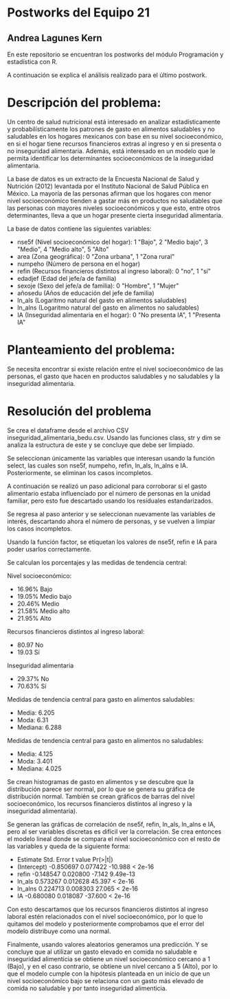 # Postworks del Equipo 21
## Andrea Lagunes Kern

En este repositorio se encuentran los postworks del módulo Programación y estadística con R.

A continuación se explica el análisis realizado para el último postwork.

# Descripción del problema:

Un centro de salud nutricional está interesado en analizar estadísticamente y probabilísticamente los patrones de gasto en alimentos saludables y no saludables en los hogares mexicanos con base en su nivel socioeconómico, en si el hogar tiene recursos financieros extras al ingreso y en si presenta o no inseguridad alimentaria. Además, está interesado en un modelo que le permita identificar los determinantes socioeconómicos de la inseguridad alimentaria.

La base de datos es un extracto de la Encuesta Nacional de Salud y Nutrición (2012) levantada por el Instituto Nacional de Salud Pública en México. La mayoría de las personas afirman que los hogares con menor nivel socioeconómico tienden a gastar más en productos no saludables que las personas con mayores niveles socioeconómicos y que esto, entre otros determinantes, lleva a que un hogar presente cierta inseguridad alimentaria.

La base de datos contiene las siguientes variables:  
- nse5f (Nivel socioeconómico del hogar): 1 "Bajo", 2 "Medio bajo", 3 "Medio", 4 "Medio alto", 5 "Alto"
- area (Zona geográfica): 0 "Zona urbana", 1 "Zona rural"
- numpeho (Número de persona en el hogar)
- refin (Recursos financieros distintos al ingreso laboral): 0 "no", 1 "sí"
- edadjef (Edad del jefe/a de familia)
- sexoje (Sexo del jefe/a de familia): 0 "Hombre", 1 "Mujer"
- añosedu (Años de educación del jefe de familia)
- ln_als (Logaritmo natural del gasto en alimentos saludables)
- ln_alns (Logaritmo natural del gasto en alimentos no saludables)
- IA (Inseguridad alimentaria en el hogar): 0 "No presenta IA", 1 "Presenta IA"

# Planteamiento del problema:

Se necesita encontrar si existe relación entre el nivel socioeconómico de las personas, el gasto que hacen en productos saludables y no saludables y la inseguridad alimentaria.

# Resolución del problema

Se crea el dataframe desde el archivo CSV inseguridad_alimentaria_bedu.csv. Usando las funciones class, str y dim se analiza la estructura de este y se concluye que debe ser limpiado.

Se seleccionan únicamente las variables que interesan usando la función select, las cuales son nse5f, numpeho, refin, ln_als, ln_alns e IA. Posteriormente, se eliminan los casos incompletos.

A continuación se realizó un paso adicional para corroborar si el gasto alimentario estaba influenciado por el número de personas en la unidad familiar, pero esto fue descartado usando los residuales estandarizados.

Se regresa al paso anterior y se seleccionan nuevamente las variables de interés, descartando ahora el número de personas, y se vuelven a limpiar los casos incompletos.

Usando la función factor, se etiquetan los valores de nse5f, refin e IA para poder usarlos correctamente.

Se calculan los porcentajes y las medidas de tendencia central:

Nivel socioeconómico:
- 16.96% Bajo
- 19.05% Medio bajo
- 20.46% Medio
- 21.58% Medio alto
- 21.95% Alto

Recursos financieros distintos al ingreso laboral:
- 80.97 No
- 19.03 Sí

Inseguridad alimentaria
- 29.37% No
- 70.63% Sí

Medidas de tendencia central para gasto en alimentos saludables:

- Media: 6.205
- Moda: 6.31
- Mediana: 6.288

Medidas de tendencia central para gasto en alimentos no saludables:

- Media: 4.125
- Moda: 3.401
- Mediana: 4.025

Se crean histogramas de gasto en alimentos y se descubre que la distribución parece ser normal, por lo que se genera su gráfica de distribución normal. También se crean gráficos de barras del nivel socioeconómico, los recursos financieros distintos al ingreso y la inseguridad alimentaria).

Se generan las gráficas de correlación de nse5f, refin, ln_als, ln_alns e IA, pero al ser variables discretas es difícil ver la correlación. Se crea entonces el modelo lineal donde se compara el nivel socioeconómico con el resto de las variables y queda de la siguiente forma:

- Estimate Std. Error t value Pr(>|t|)
- (Intercept) -0.850697   0.077422 -10.988  < 2e-16
- refin       -0.148547   0.020800  -7.142 9.49e-13
- ln_als       0.573267   0.012628  45.397  < 2e-16
- ln_alns      0.224713   0.008303  27.065  < 2e-16
- IA          -0.680080   0.018087 -37.600  < 2e-16

Con esto descartamos que los recursos financieros distintos al ingreso laboral estén relacionados con el nivel socioeconómico, por lo que lo quitamos del modelo y posteriormente comprobamos que el error del modelo distribuye como una normal.

Finalmente, usando valores aleatorios generamos una predicción. Y se concluye que al utilizar un gasto elevado en comida no saludable e inseguridad alimenticia se obtiene un nivel socioeconómico cercano a 1 (Bajo), y en el caso contrario, se obtiene un nivel cercano a 5 (Alto), por lo que el modelo cumple con la hipótesis planteada en un inicio de que un nivel socioeconómico bajo se relaciona con un gasto más elevado de comida no saludable y por tanto inseguridad alimenticia.
